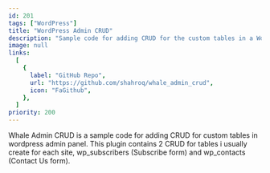 ```yaml
---
id: 201
tags: ["WordPress"]
title: "WordPress Admin CRUD"
description: "Sample code for adding CRUD for the custom tables in a WordPress admin panel."
image: null
links:
  [
    {
      label: "GitHub Repo",
      url: "https://github.com/shahroq/whale_admin_crud",
      icon: "FaGithub",
    },
  ]
priority: 200
---
```


Whale Admin CRUD is a sample code for adding CRUD for custom tables in wordpress admin panel. This plugin contains 2 CRUD for tables i usually create for each site, wp_subscribers (Subscribe form) and wp_contacts (Contact Us form).
